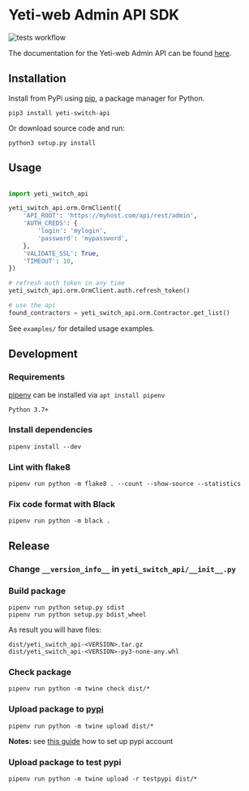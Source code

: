 # Yeti-web Admin API SDK
![tests workflow](https://github.com/yeti-switch/yeti-switch-api-python/actions/workflows/tests.yml/badge.svg)

The documentation for the Yeti-web Admin API can be found [here](https://yeti-switch.org/docs/en/admin-api/index.html).

## Installation

Install from PyPi using [pip](https://pip.pypa.io/en/latest/), a package manager for Python.
```shell
pip3 install yeti-switch-api
```

Or download source code and run:
```shell
python3 setup.py install
```

## Usage

```python

import yeti_switch_api

yeti_switch_api.orm.OrmClient({
    'API_ROOT': 'https://myhost.com/api/rest/admin',
    'AUTH_CREDS': {
        'login': 'mylogin',
        'password': 'mypassword',
    },
    'VALIDATE_SSL': True,
    'TIMEOUT': 10,
})

# refresh auth token in any time
yeti_switch_api.orm.OrmClient.auth.refresh_token()

# use the api
found_contractors = yeti_switch_api.orm.Contractor.get_list()
```

See `examples/` for detailed usage examples.

## Development

### Requirements

[pipenv](https://pipenv.pypa.io/en/latest/) can be installed via `apt install pipenv`

`Python 3.7+`

### Install dependencies

```shell
pipenv install --dev
```

### Lint with flake8
```shell
pipenv run python -m flake8 . --count --show-source --statistics
```

### Fix code format with Black
```shell
pipenv run python -m black .
```

## Release

### Change `__version_info__` in `yeti_switch_api/__init__.py`

### Build package
```shell
pipenv run python setup.py sdist
pipenv run python setup.py bdist_wheel
```
As result you will have files:
```
dist/yeti_switch_api-<VERSION>.tar.gz
dist/yeti_switch_api-<VERSION>-py3-none-any.whl
```

### Check package
```shell
pipenv run python -m twine check dist/*
```

### Upload package to [pypi](https://pypi.org/)

```shell
pipenv run python -m twine upload dist/*
```

**Notes:** see [this guide](https://packaging.python.org/en/latest/guides/distributing-packages-using-setuptools/#create-an-account) how to set up pypi account

### Upload package to test pypi
```shell
pipenv run python -m twine upload -r testpypi dist/*
```
